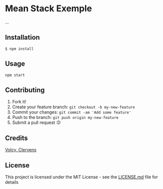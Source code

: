 # Mean Stack Exemple

...

## Installation

```
$ npm install
```

## Usage

```
npm start
```

## Contributing

1. Fork it!
2. Create your feature branch: `git checkout -b my-new-feature`
3. Commit your changes: `git commit -am 'Add some feature'`
4. Push to the branch: `git push origin my-new-feature`
5. Submit a pull request :D

## Credits

[Volcy, Clervens](https://github.com/clervens)

## License

This project is licensed under the MIT License - see the [LICENSE.md](LICENSE.md) file for details
